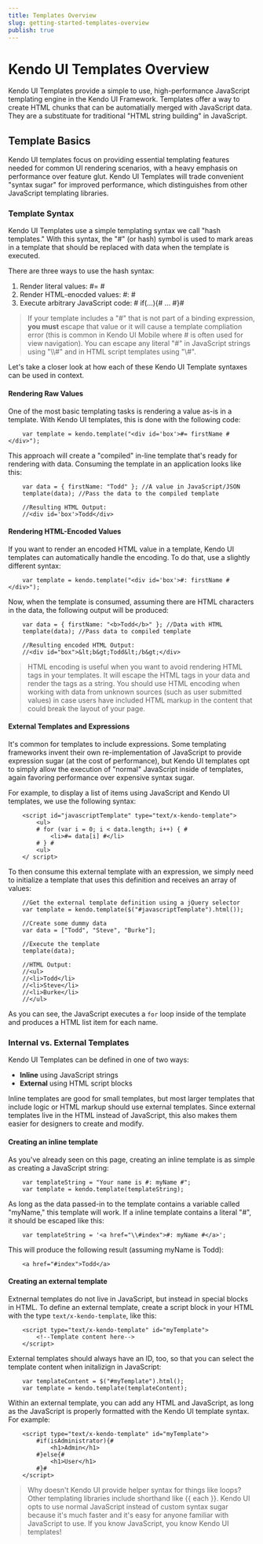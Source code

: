 ```yaml
---
title: Templates Overview
slug: getting-started-templates-overview
publish: true
---
```


# Kendo UI Templates Overview
Kendo UI Templates provide a simple to use, high-performance JavaScript templating engine in the Kendo UI Framework. Templates offer a way to create HTML chunks that can be automatially merged with JavaScript data. They are a substituate for traditional "HTML string building" in JavaScript.

## Template Basics
Kendo UI templates focus on providing essential templating features needed for common UI rendering scenarios, with a heavy emphasis on performance over feature glut. Kendo UI Templates will trade convenient "syntax sugar" for improved performance, which distinguishes from other JavaScript templating libraries. 

### Template Syntax
Kendo UI Templates use a simple templating syntax we call "hash templates." With this syntax, the "#" (or hash) symbol is used to mark areas in a template that should be replaced with data when the template is executed.

There are three ways to use the hash syntax:

1. Render literal values: #= #
2. Render HTML-enocded values: #: #
3. Execute arbitrary JavaScript code: # if(...){# ... #}#

> If your template includes a "#" that is not part of a binding expression, **you must** escape that value or it will cause a template compliation error (this is common in Kendo UI Mobile where # is often used for view navigation). You can escape any literal "#" in JavaScript strings using "\\\\#" and in HTML script templates using "\\#".

Let's take a closer look at how each of these Kendo UI Template syntaxes can be used in context.

#### Rendering Raw Values
One of the most basic templating tasks is rendering a value as-is in a template. With Kendo UI templates, this is done with the following code:


    	var template = kendo.template("<div id='box'>#= firstName #</div>");
 

This approach will create a "compiled" in-line template that's ready for rendering with data. Consuming the template in an application looks like this:

    	var data = { firstName: "Todd" }; //A value in JavaScript/JSON
    	template(data); //Pass the data to the compiled template
    	 
    	//Resulting HTML Output:
    	//<div id='box'>Todd</div>

#### Rendering HTML-Encoded Values
If you want to render an encoded HTML value in a template, Kendo UI templates can automatically handle the encoding. To do that, use a slightly different syntax:

		var template = kendo.template("<div id='box'>#: firstName #</div>");
 
Now, when the template is consumed, assuming there are HTML characters in the data, the following output will be produced:

		var data = { firstName: "<b>Todd</b>" }; //Data with HTML
		template(data); //Pass data to compiled template
		 
		//Resulting encoded HTML Output:
		//<div id="box">&lt;b&gt;Todd&lt;/b&gt;</div>

> HTML encoding is useful when you want to avoid rendering HTML tags in your templates. It will escape the HTML tags in your data and render the tags as a string. You should use HTML encoding when working with data from unknown sources (such as user submitted values) in case users have included HTML markup in the content that could break the layout of your page.

#### External Templates and Expressions
It's common for templates to include expressions. Some templating frameworks invent their own re-implementation of JavaScript to provide expression sugar (at the cost of performance), but Kendo UI templates opt to simply allow the execution of "normal" JavaScript inside of templates, again favoring performance over expensive syntax sugar.

For example, to display a list of items using JavaScript and Kendo UI templates, we use the following syntax:

		<script id="javascriptTemplate" type="text/x-kendo-template">
		    <ul>
		    # for (var i = 0; i < data.length; i++) { #
		        <li>#= data[i] #</li>
		    # } #
		    <ul>
		</ script>
 

To then consume this external template with an expression, we simply need to initialize a template that uses this definition and receives an array of values:

		//Get the external template definition using a jQuery selector
		var template = kendo.template($("#javascriptTemplate").html());
		 
		//Create some dummy data
		var data = ["Todd", "Steve", "Burke"];
		 
		//Execute the template
		template(data);
		 
		//HTML Output:
		//<ul>
		//<li>Todd</li>
		//<li>Steve</li>
		//<li>Burke</li>
		//</ul>

As you can see, the JavaScript executes a `for` loop inside of the template and produces a HTML list item for each name.

### Internal vs. External Templates
Kendo UI Templates can be defined in one of two ways:

- **Inline** using JavaScript strings
- **External** using HTML script blocks

Inline templates are good for small templates, but most larger templates that include logic or HTML markup should use external templates. Since external templates live in the HTML instead of JavaScript, this also makes them easier for designers to create and modify.

#### Creating an inline template
As you've already seen on this page, creating an inline template is as simple as creating a JavaScript string:

		var templateString = "Your name is #: myName #";
		var template = kendo.template(templateString);

As long as the data passed-in to the template contains a variable called "myName," this template will work. If a inline template contains a literal "#", it should be escaped like this:

		var templateString = '<a href="\\#index">#: myName #</a>';

This will produce the following result (assuming myName is Todd):

		<a href="#index">Todd</a>

#### Creating an external template
Extnernal templates do not live in JavaScript, but instead in special blocks in HTML. To define an external template, create a script block in your HTML with the type `text/x-kendo-template`, like this:

		<script type="text/x-kendo-template" id="myTemplate">
			<!--Template content here-->
		</script>

External templates should always have an ID, too, so that you can select the template content when initalizign in JavaScript:

		var templateContent = $("#myTemplate").html();
		var template = kendo.template(templateContent);

Within an external template, you can add any HTML and JavaScript, as long as the JavaScript is properly formatted with the Kendo UI template syntax. For example:

		<script type="text/x-kendo-template" id="myTemplate">
			#if(isAdministrator){#
				<h1>Admin</h1>
			#}else{#
				<h1>User</h1>
			#}#
		</script>

> Why doesn't Kendo UI provide helper syntax for things like loops? Other templating libraries include shorthand like {{ each }}. Kendo UI opts to use normal JavaScript instead of custom syntax sugar because it's much faster and it's easy for anyone familiar with JavaScript to use. If you know JavaScript, you know Kendo UI templates!

